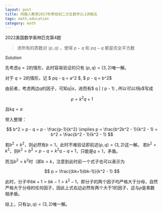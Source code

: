 ```yaml
---
layout: post
title: 同路人教育2017秋季班初二兰生数学2L1讲稿五
tags: math,education
category: math
---
```


2022美国数学奥林匹克第4题

> 求所有的质数对 $(p,q)$ ，使得 $p-q$ 和 $pq-q$ 都是完全平方数

*Solution*

先考虑$q=2$的情形，此时容易验证的只有 $(p,q) = (3,2)$唯一解。

对于 $q>2$的情形，记 $ pq - q = a^2 $, $ p - q = b^2$

由前者，考虑两边$q$的因子，可知$q | a$，进而有$ q | ( p - 1) $, 所以可以将$p$写成

$$
    p = k^2 q + 1
$$

且$kq = a$

带入整理：

$$
    b^2 = p - q = p - \frac{p-1}{k^2} \implies p = \frac{b^2k^2 - 1}{k^2 - 1} 
        = b^2 + \frac{b^2 - 1}{k^2 - 1}
$$

若$b^2 < k^2$，则必然有$b = 1$，此时不难验证即前述$(p,q) = (3,2)$这一解。
若$b^2 = k^2$，则$k^2 = b^2 = p - q = k^2q - q + 1$，只能是$q = 1$，矛盾。

而当$b^2 > k^2$时（即$b > k$，注意到此时前一个式子也可以表示为

$$
    p = \frac{(bk+1)(bk-1)}{k^2 - 1}
$$

此时，分子中$bk + 1 > bk - 1 > k^2 - 1$，即分子的两个因子均严格大于分母，自然严格大于分母的任何因子，因此上式右边必然有两个大于$1$的因子，这与$p$是素数相矛盾。

综上，只有$(p,q) = (3,2)$唯一解。
